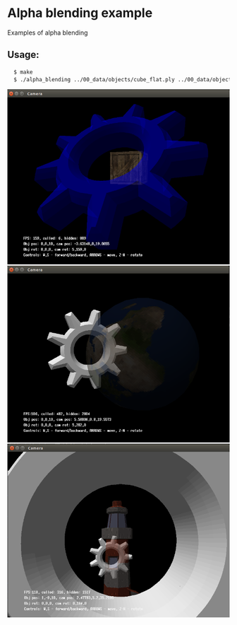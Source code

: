# Alpha blending example

Examples of alpha blending

## Usage:
```bash
  $ make
  $ ./alpha_blending ../00_data/objects/cube_flat.ply ../00_data/objects/cube_flat.ply
```

<div style="text-align: center;" markdown="1" />
<img src="screenshot.png" style="width: 600px;" />
</div>
<div style="text-align: center;" markdown="1" />
<img src="screenshot2.png" style="width: 600px;" />
</div>
<div style="text-align: center;" markdown="1" />
<img src="screenshot3.png" style="width: 600px;" />
</div>